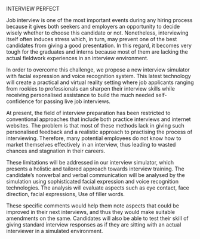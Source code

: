 INTERVIEW PERFECT 


Job interview is one of the most important events during any hiring process because it gives both seekers and employers an opportunity to decide wisely whether to choose this candidate or not. Nonetheless, interviewing itself often induces stress which, in turn, may prevent one of the best candidates from giving a good presentation. In this regard, it becomes very tough for the graduates and interns because most of them are lacking the actual fieldwork experiences in an interview environment.

In order to overcome this challenge, we propose a new interview simulator with facial expression and voice recognition system. This latest technology will create a practical and virtual reality setting where job applicants ranging from rookies to professionals can sharpen their interview skills while receiving personalised assistance to build the much needed self-confidence for passing live job interviews.

At present, the field of interview preparation has been restricted to conventional approaches that include both practice interviews and internet websites. The problem is that most of these methods lack in giving such personalised feedback and a realistic approach to practising the process of interviewing. Therefore, many potential employees do not know how to market themselves effectively in an interview, thus leading to wasted chances and stagnation in their careers.

These limitations will be addressed in our interview simulator, which presents a holistic and tailored approach towards interview training. The candidate’s nonverbal and verbal communication will be analysed by the simulation using sophisticated facial expression and voice recognition technologies. The analysis will evaluate aspects such as eye contact, face direction, facial expressions, Use of filler words.

These specific comments would help them note aspects that could be improved in their next interviews, and thus they would make suitable amendments on the same. Candidates will also be able to test their skill of giving standard interview responses as if they are sitting with an actual interviewer in a simulated environment.
